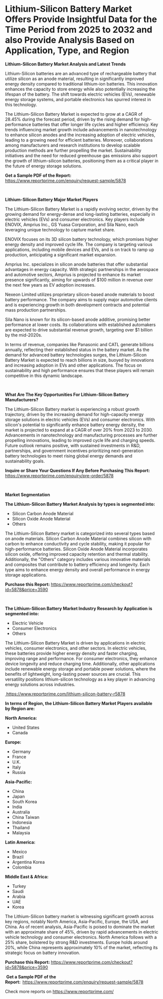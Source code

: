 <p><h1>Lithium-Silicon Battery Market Offers Provide Insightful Data for the Time Period from 2025 to 2032 and also Provide Analysis Based on Application, Type, and Region</h1></p><p><strong>Lithium-Silicon Battery Market Analysis and Latest Trends</strong></p>
<p><p>Lithium-Silicon batteries are an advanced type of rechargeable battery that utilize silicon as an anode material, resulting in significantly improved energy density compared to traditional lithium-ion batteries. This innovation enhances the capacity to store energy while also potentially increasing the lifespan of the battery. The shift towards electric vehicles (EVs), renewable energy storage systems, and portable electronics has spurred interest in this technology.</p><p>The Lithium-Silicon Battery Market is expected to grow at a CAGR of 28.45% during the forecast period, driven by the rising demand for high-performance batteries that offer longer life cycles and higher efficiency. Key trends influencing market growth include advancements in nanotechnology to enhance silicon anodes and the increasing adoption of electric vehicles, leading to a growing need for efficient batteries. Moreover, collaborations among manufacturers and research institutions to develop scalable production methods are further propelling the market. Sustainability initiatives and the need for reduced greenhouse gas emissions also support the growth of lithium-silicon batteries, positioning them as a critical player in the future of energy storage solutions.</p></p>
<p><strong>Get a Sample PDF of the Report:&nbsp;</strong> <a href="https://www.reportprime.com/enquiry/request-sample/5878?utm_campaign=2441&utm_medium=2&utm_source=Github&utm_content=ia&utm_term=19032025&utm_id=lithium-silicon-battery">https://www.reportprime.com/enquiry/request-sample/5878</a></p>
<p>&nbsp;</p>
<p><strong>Lithium-Silicon Battery Major Market Players</strong></p>
<p><p>The Lithium-Silicon Battery Market is a rapidly evolving sector, driven by the growing demand for energy-dense and long-lasting batteries, especially in electric vehicles (EVs) and consumer electronics. Key players include ENOVIX, Amprius Inc., GS Yuasa Corporation, and Sila Nano, each leveraging unique technology to capture market share.</p><p>ENOVIX focuses on its 3D silicon battery technology, which promises higher energy density and improved cycle life. The company is targeting various applications, including mobile devices and EVs, and is on track to ramp up production, anticipating a significant market expansion.</p><p>Amprius Inc. specializes in silicon anode batteries that offer substantial advantages in energy capacity. With strategic partnerships in the aerospace and automotive sectors, Amprius is projected to enhance its market presence significantly, aiming for upwards of $100 million in revenue over the next few years as EV adoption increases.</p><p>Nexeon Limited utilizes proprietary silicon-based anode materials to boost battery performance. The company aims to supply major automotive clients and is experiencing growth in both development contracts and potential mass production partnerships.</p><p>Sila Nano is known for its silicon-based anode additive, promising better performance at lower costs. Its collaborations with established automakers are expected to drive substantial revenue growth, targeting over $1 billion by the mid-2020s.</p><p>In terms of revenue, companies like Panasonic and CATL generate billions annually, reflecting their established status in the battery market. As the demand for advanced battery technologies surges, the Lithium-Silicon Battery Market is expected to reach billions in size, buoyed by innovations and increasing adoption in EVs and other applications. The focus on sustainability and high performance ensures that these players will remain competitive in this dynamic landscape.</p></p>
<p>&nbsp;</p>
<p><strong>What Are The Key Opportunities For Lithium-Silicon Battery Manufacturers?</strong></p>
<p><p>The Lithium-Silicon Battery market is experiencing a robust growth trajectory, driven by the increasing demand for high-capacity energy storage solutions in electric vehicles (EVs) and consumer electronics. With silicon's potential to significantly enhance battery energy density, the market is projected to expand at a CAGR of over 20% from 2023 to 2030. Advancements in nanotechnology and manufacturing processes are further propelling innovations, leading to improved cycle life and charging speeds. Future outlook remains positive, with sustained investments in R&D, partnerships, and government incentives prioritizing next-generation battery technologies to meet rising global energy demands and sustainability goals.</p></p>
<p><strong>Inquire or Share Your Questions If Any Before Purchasing This Report:</strong> <a href="https://www.reportprime.com/enquiry/pre-order/5878?utm_campaign=2441&utm_medium=2&utm_source=Github&utm_content=ia&utm_term=19032025&utm_id=lithium-silicon-battery">https://www.reportprime.com/enquiry/pre-order/5878</a></p>
<p>&nbsp;</p>
<p><strong>Market Segmentation</strong></p>
<p><strong>The Lithium-Silicon Battery Market Analysis by types is segmented into:</strong></p>
<p><ul><li>Silicon Carbon Anode Material</li><li>Silicon Oxide Anode Material</li><li>Others</li></ul></p>
<p><p>The Lithium-Silicon Battery market is categorized into several types based on anode materials. Silicon Carbon Anode Material combines silicon with carbon to enhance conductivity and cycle stability, making it popular for high-performance batteries. Silicon Oxide Anode Material incorporates silicon oxide, offering improved capacity retention and thermal stability. Additionally, the "Others" category includes various innovative materials and composites that contribute to battery efficiency and longevity. Each type aims to enhance energy density and overall performance in energy storage applications.</p></p>
<p><strong>Purchase this Report:&nbsp;</strong><a href="https://www.reportprime.com/checkout?id=5878&price=3590&utm_campaign=2441&utm_medium=2&utm_source=Github&utm_content=ia&utm_term=19032025&utm_id=lithium-silicon-battery">https://www.reportprime.com/checkout?id=5878&price=3590</a></p>
<p>&nbsp;</p>
<p><strong>The Lithium-Silicon Battery Market Industry Research by Application is segmented into:</strong></p>
<p><ul><li>Electric Vehicle</li><li>Consumer Electronics</li><li>Others</li></ul></p>
<p><p>The Lithium-Silicon Battery Market is driven by applications in electric vehicles, consumer electronics, and other sectors. In electric vehicles, these batteries provide higher energy density and faster charging, improving range and performance. For consumer electronics, they enhance device longevity and reduce charging time. Additionally, other applications include renewable energy storage and portable power solutions, where the benefits of lightweight, long-lasting power sources are crucial. This versatility positions lithium-silicon technology as a key player in advancing energy solutions across industries.</p></p>
<p><a href="https://www.reportprime.com/lithium-silicon-battery-r5878?utm_campaign=2441&utm_medium=2&utm_source=Github&utm_content=ia&utm_term=19032025&utm_id=lithium-silicon-battery">&nbsp;https://www.reportprime.com/lithium-silicon-battery-r5878</a></p>
<p><strong>In terms of Region, the Lithium-Silicon Battery Market Players available by Region are:</strong></p>
<p>
    <p> <strong> North America: </strong>
        <ul>
            <li>United States</li>
            <li>Canada</li>
        </ul>
        </p> 
    <p> <strong> Europe: </strong>
        <ul>
            <li>Germany</li>
            <li>France</li>
            <li>U.K.</li>
            <li>Italy</li>
            <li>Russia</li>
        </ul>
        </p> 
    <p> <strong> Asia-Pacific: </strong>
        <ul>
            <li>China</li>
            <li>Japan</li>
            <li>South Korea</li>
            <li>India</li>
            <li>Australia</li>
            <li>China Taiwan</li>
            <li>Indonesia</li>
            <li>Thailand</li>
            <li>Malaysia</li>
        </ul>
        </p> 
    <p> <strong> Latin America: </strong>
        <ul>
            <li>Mexico</li>
            <li>Brazil</li>
            <li>Argentina Korea</li>
            <li>Colombia</li>
        </ul>
        </p> 
    <p> <strong> Middle East & Africa: </strong>
        <ul>
            <li>Turkey</li>
            <li>Saudi</li>
            <li>Arabia</li>
            <li>UAE</li>
            <li>Korea</li>
        </ul>
    </p>
    </p>
<p><p>The Lithium-Silicon battery market is witnessing significant growth across key regions, notably North America, Asia-Pacific, Europe, the USA, and China. As of recent analysis, Asia-Pacific is poised to dominate the market with an approximate share of 45%, driven by rapid advancements in electric vehicle technology and consumer electronics. North America follows with a 25% share, bolstered by strong R&D investments. Europe holds around 20%, while China represents approximately 10% of the market, reflecting its strategic focus on battery innovation.</p></p>
<p><strong>Purchase this Report: </strong><a href="https://www.reportprime.com/checkout?id=5878&price=3590&utm_campaign=2441&utm_medium=2&utm_source=Github&utm_content=ia&utm_term=19032025&utm_id=lithium-silicon-battery">https://www.reportprime.com/checkout?id=5878&price=3590</a></p>
<p>&nbsp;<strong>Get a Sample PDF of the Report:&nbsp;&nbsp;</strong><a href="https://www.reportprime.com/enquiry/request-sample/5878?utm_campaign=2441&utm_medium=2&utm_source=Github&utm_content=ia&utm_term=19032025&utm_id=lithium-silicon-battery">https://www.reportprime.com/enquiry/request-sample/5878</a></p>
<p><strong></strong></p>
<p>Check more reports on <a href="https://www.reportprime.com/?utm_campaign=2441&utm_medium=2&utm_source=Github&utm_content=ia&utm_term=19032025&utm_id=lithium-silicon-battery">https://www.reportprime.com/</a></p>